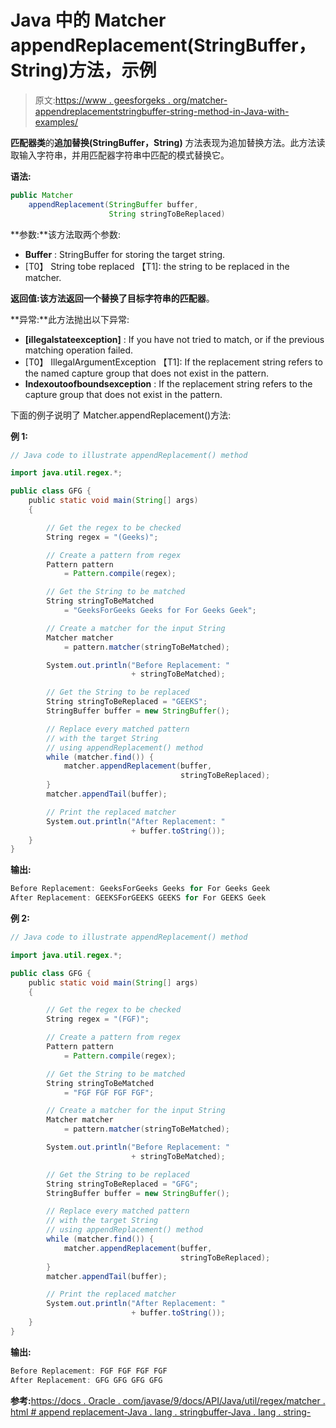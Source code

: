 # Java 中的 Matcher appendReplacement(StringBuffer，String)方法，示例

> 原文:[https://www . geesforgeks . org/matcher-appendreplacementstringbuffer-string-method-in-Java-with-examples/](https://www.geeksforgeeks.org/matcher-appendreplacementstringbuffer-string-method-in-java-with-examples/)

**匹配器类**的**追加替换(StringBuffer，String)** 方法表现为追加替换方法。此方法读取输入字符串，并用匹配器字符串中匹配的模式替换它。

**语法:**

```java
public Matcher 
    appendReplacement(StringBuffer buffer, 
                      String stringToBeReplaced)

```

**参数:**该方法取两个参数:

*   **Buffer** : StringBuffer for storing the target string.
*   [T0】 String tobe replaced 【T1]: the string to be replaced in the matcher.

**返回值:**该方法返回一个替换了目标字符串的**匹配器**。

**异常:**此方法抛出以下异常:

*   **[illegalstateexception]** : If you have not tried to match, or if the previous matching operation failed.
*   [T0】 IllegalArgumentException 【T1]: If the replacement string refers to the named capture group that does not exist in the pattern.
*   **Indexoutoofboundsexception** : If the replacement string refers to the capture group that does not exist in the pattern.

下面的例子说明了 Matcher.appendReplacement()方法:

**例 1:**

```java
// Java code to illustrate appendReplacement() method

import java.util.regex.*;

public class GFG {
    public static void main(String[] args)
    {

        // Get the regex to be checked
        String regex = "(Geeks)";

        // Create a pattern from regex
        Pattern pattern
            = Pattern.compile(regex);

        // Get the String to be matched
        String stringToBeMatched
            = "GeeksForGeeks Geeks for For Geeks Geek";

        // Create a matcher for the input String
        Matcher matcher
            = pattern.matcher(stringToBeMatched);

        System.out.println("Before Replacement: "
                           + stringToBeMatched);

        // Get the String to be replaced
        String stringToBeReplaced = "GEEKS";
        StringBuffer buffer = new StringBuffer();

        // Replace every matched pattern
        // with the target String
        // using appendReplacement() method
        while (matcher.find()) {
            matcher.appendReplacement(buffer,
                                      stringToBeReplaced);
        }
        matcher.appendTail(buffer);

        // Print the replaced matcher
        System.out.println("After Replacement: "
                           + buffer.toString());
    }
}
```

**输出:**

```java
Before Replacement: GeeksForGeeks Geeks for For Geeks Geek
After Replacement: GEEKSForGEEKS GEEKS for For GEEKS Geek

```

**例 2:**

```java
// Java code to illustrate appendReplacement() method

import java.util.regex.*;

public class GFG {
    public static void main(String[] args)
    {

        // Get the regex to be checked
        String regex = "(FGF)";

        // Create a pattern from regex
        Pattern pattern
            = Pattern.compile(regex);

        // Get the String to be matched
        String stringToBeMatched
            = "FGF FGF FGF FGF";

        // Create a matcher for the input String
        Matcher matcher
            = pattern.matcher(stringToBeMatched);

        System.out.println("Before Replacement: "
                           + stringToBeMatched);

        // Get the String to be replaced
        String stringToBeReplaced = "GFG";
        StringBuffer buffer = new StringBuffer();

        // Replace every matched pattern
        // with the target String
        // using appendReplacement() method
        while (matcher.find()) {
            matcher.appendReplacement(buffer,
                                      stringToBeReplaced);
        }
        matcher.appendTail(buffer);

        // Print the replaced matcher
        System.out.println("After Replacement: "
                           + buffer.toString());
    }
}
```

**输出:**

```java
Before Replacement: FGF FGF FGF FGF
After Replacement: GFG GFG GFG GFG

```

**参考:**[https://docs . Oracle . com/javase/9/docs/API/Java/util/regex/matcher . html # append replacement-Java . lang . stringbuffer-Java . lang . string-](https://docs.oracle.com/javase/9/docs/api/java/util/regex/Matcher.html#appendReplacement-java.lang.StringBuffer-java.lang.String-)